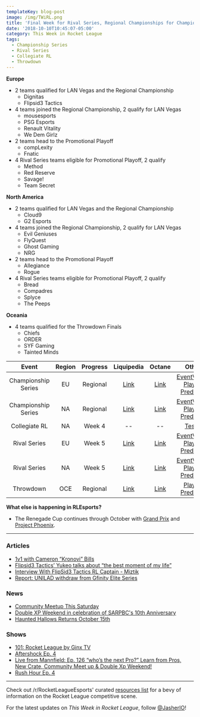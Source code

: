 ```yaml
---
templateKey: blog-post
image: /img/TWiRL.png
title: 'Final Week for Rival Series, Regional Championships for Championship Series'
date: '2018-10-10T10:45:07-05:00'
category: This Week in Rocket League
tags:
  - Championship Series
  - Rival Series
  - Collegiate RL
  - Throwdown
---
```

**Europe**

* 2 teams qualified for LAN Vegas and the Regional Championship
  * Dignitas
  * Flipsid3 Tactics
* 4 teams joined the Regional Championship, 2 qualify for LAN Vegas
  * mousesports
  * PSG Esports
  * Renault Vitality
  * We Dem Girlz
* 2 teams head to the Promotional Playoff
  * compLexity
  * Fnatic
* 4 Rival Series teams eligible for Promotional Playoff, 2 qualify
  * Method
  * Red Reserve
  * Savage!
  * Team Secret

**North America**

* 2 teams qualified for LAN Vegas and the Regional Championship
  * Cloud9
  * G2 Esports
* 4 teams joined the Regional Championship, 2 qualify for LAN Vegas
  * Evil Geniuses
  * FlyQuest
  * Ghost Gaming
  * NRG
* 2 teams head to the Promotional Playoff
  * Allegiance
  * Rogue
* 4 Rival Series teams eligible for Promotional Playoff, 2 qualify
  * Bread
  * Compadres
  * Splyce
  * The Peeps

**Oceania**

* 4 teams qualified for the Throwdown Finals
  * Chiefs
  * ORDER
  * SYF Gaming
  * Tainted Minds

| Event | Region | Progress | Liquipedia | Octane | Other |
|:-------------------:|:------:|:--------:|:-------------------------------------------------------------------------------------------------------------------------------:|:-------------------------------------------------------------:|:----------------------------------------------------------------------------------------------------------------------------------------:|
| Championship Series | EU | Regional | [Link](https://liquipedia.net/rocketleague/Rocket_League_Championship_Series/Season_6/Europe) | [Link](https://octane.gg/event/rlcs-season-six-europe) | [EventVODs](https://eventvods.com/rocket-league/rlcs-europe-season-6?s=0), [Playoff Predictor](https://us.nallen.me/rlcs/eu) |
| Championship Series | NA | Regional | [Link](https://liquipedia.net/rocketleague/Rocket_League_Championship_Series/Season_6/North_America) | [Link](https://octane.gg/event/rlcs-season-six-north-america) | [EventVODs](https://eventvods.com/rocket-league/rlcs-north-america-season-6?s=0), [Playoff Predictor](https://us.nallen.me/rlcs/na) |
| Collegiate RL | NA | Week 4 | -- | -- | [Tespa](https://compete.tespa.org/tournament/117) |
| Rival Series | EU | Week 5 | [Link](https://liquipedia.net/rocketleague/Rocket_League_Championship_Series/Season_6/Europe/Rocket_League_Rival_Series) | [Link](https://octane.gg/event/rlrs-season-six-europe) | [EventVODs](https://eventvods.com/rocket-league/rlrs-europe-season-6?s=0), [Playoff Predictor](https://us.nallen.me/rlcs/eu/rlrs) |
| Rival Series | NA | Week 5 | [Link](https://liquipedia.net/rocketleague/Rocket_League_Championship_Series/Season_6/North_America/Rocket_League_Rival_Series) | [Link](https://octane.gg/event/rlrs-season-six-north-america) | [EventVODs](https://eventvods.com/rocket-league/rlrs-north-america-season-6?s=0), [Playoff Predictor](https://us.nallen.me/rlcs/na/rlrs) |
| Throwdown | OCE | Regional | [Link](https://liquipedia.net/rocketleague/Rocket_League_Championship_Series/Season_6/Oceania/League_Play) | [Link](https://octane.gg/event/throwdown-season-six) | [Playoff Predictor](https://us.nallen.me/rlcs/oce) |

**What else is happening in RLEsports?**

* The Renegade Cup continues through October with [Grand Prix](https://www.reddit.com/r/RocketLeagueEsports/comments/9l26tn/renegade_cup_eu_rocket_baguette_grand_prix_open/) and [Project Phoenix](https://www.reddit.com/r/RocketLeagueEsports/comments/9l2fkf/renegade_cup_na_rival_esports_project_phoenix/).

---

### Articles

* [1v1 with Cameron “Kronovi” Bills](https://www.rocketleagueesports.com/news/1v1-with-cameron--kronovi--bills/)
* [Flipsid3 Tactics’ Yukeo talks about “the best moment of my life”](https://rocketeers.gg/interview-flipsid3-tactics-yukeo-rlcs-lan-vegas/)
* [Interview With FlipSid3 Tactics RL Captain - Miztik](http://team-dignitas.net/articles/blogs/rocket-league/13025/interview-with-flipsid3-tactics-rl-captain-miztik)
* [Report: UNILAD withdraw from Gfinity Elite Series](https://octane.gg/news/report-unilad-withdraw-from-gfinity-elite-series/)

### News

* [Community Meetup This Saturday](https://www.rocketleague.com/news/fall-community-meet-up-october-13/)
* [Double XP Weekend in celebration of SARPBC's 10th Anniversary](https://www.rocketleague.com/news/sarpbc-10th-anniversary-double-xp-weekend/)
* [Haunted Hallows Returns October 15th](https://www.rocketleague.com/news/haunted-hallows-returns-october-15/)

### Shows

* [101: Rocket League by Ginx TV](https://www.youtube.com/playlist?list=PLWyIDkO2XeYmnau32D_QGNC-4muJIQ-4p)
* [Aftershock Ep. 4](https://www.youtube.com/watch?v=_89nes_i05Q)
* [Live from Mannfield: Ep. 126 “who’s the next Pro?” Learn from Pros, New Crate, Community Meet up & Double Xp Weekend!](http://www.lfmannfield.com/episodes/2018/10/9/ep-126-whos-the-next-pro-learn-from-pros-new-crate-community-meet-up-amp-double-xp-weekend)
* [Rush Hour Ep. 4](https://www.twitch.tv/videos/320641186)

---

Check out /r/RocketLeagueEsports' curated [resources list](https://www.reddit.com/r/RocketLeagueEsports/wiki/links) for a bevy of information on the Rocket League competitive scene.

For the latest updates on *This Week in Rocket League*, follow [@JasherIO](https://twitter.com/JasherIO)!
